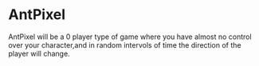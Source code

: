 # AntPixel
AntPixel will be a 0 player type of game where you have almost no control over your character,and in random intervols of time the direction of the player will change.
